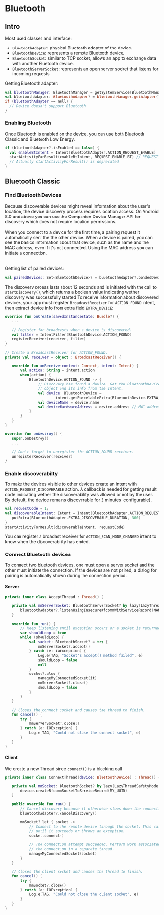 # Bluetooth
## Intro
Most used classes and interface:
- `BluetoothAdapter`: physical Bluetooth adapter of the device.
- `BluetoothDevice`: represents a remote Bluetooth device.
- `BluetoothSocket`: similar to TCP socket, allows an app to exchange data with another Bluetooth device.
- `BluetoothServerSocket`: represents an open server socket that listens for incoming requests

Getting Bluetooth adapter:
``` kotlin
val bluetoothManager: BluetoothManager = getSystemService(BluetoothManager::class.java)
val bluetoothAdapter: BluetoothAdapter? = bluetoothManager.getAdapter()
if (bluetoothAdapter == null) {
  // Device doesn't support Bluetooth
}
```
### Enabling Bluetooth
Once Bluetooth is enabled on the device, you can use both Bluetooth Classic and Bluetooth Low Energy.
``` kotlin
if (bluetoothAdapter?.isEnabled == false) {
  val enableBtIntent = Intent(BluetoothAdapter.ACTION_REQUEST_ENABLE)
  startActivityForResult(enableBtIntent, REQUEST_ENABLE_BT) // REQUEST_ENABLE_BT must be an Int >= 0
  // Actually startActivityForResult() is deprecated
}
```

## Bluetooth Classic
### Find Bluetooth Devices
Because discoverable devices might reveal information about the user's location, the device discovery process requires location access.
On Android 8.0 and above you can use the Companion Device Manager API for discovery which does not require location permissions.
<br/>
<br/>
When you connect to a device for the first time, a pairing request it automatically sent the the other device.
When a device is paired, you can see the basics information about that device, such as the name and the MAC address, even if it's not connected. 
Using the MAC address you can initiate a connection.  
<br/>
<br/>
Getting list of paired devices:
``` kotlin
val pairedDevices: Set<BluetoothDevice>? = bluetoothAdapter?.bondedDevices
```
The discovery proess lasts about 12 seconds and is initiated with the call to `startDiscovery()`, which returns a boolean value indicating wether discovery was successfully started
To receive information about discovered devices, your app must register `BroadcastReceiver` for `ACTION_FOUND` intent, then extract device info from extra field `EXTRA_DEVICE`:
``` kotlin
override fun onCreate(savedInstanceState: Bundle?) {
   ...

   // Register for broadcasts when a device is discovered.
   val filter = IntentFilter(BluetoothDevice.ACTION_FOUND)
   registerReceiver(receiver, filter)
}

// Create a BroadcastReceiver for ACTION_FOUND.
private val receiver = object : BroadcastReceiver() {

   override fun onReceive(context: Context, intent: Intent) {
       val action: String = intent.action
       when(action) {
           BluetoothDevice.ACTION_FOUND -> {
               // Discovery has found a device. Get the BluetoothDevice
               // object and its info from the Intent.
               val device: BluetoothDevice =
                       intent.getParcelableExtra(BluetoothDevice.EXTRA_DEVICE)
               val deviceName = device.name
               val deviceHardwareAddress = device.address // MAC address
           }
       }
   }
}

override fun onDestroy() {
   super.onDestroy()
   ...

   // Don't forget to unregister the ACTION_FOUND receiver.
   unregisterReceiver(receiver)
}
```
### Enable discoverabilty
To make the devices visible to other devices create an intent with `ACTION_REQUEST_DISCOVERABLE` action. 
A callback is needed for getting result code indicating wether the discoverability was allowed or not by the user.
By default, the device remains discoverable for 2 minutes (configurable).
```kotlin
val requestCode = 1;
val discoverableIntent: Intent = Intent(BluetoothAdapter.ACTION_REQUEST_DISCOVERABLE).apply {
   putExtra(BluetoothAdapter.EXTRA_DISCOVERABLE_DURATION, 300)
}
startActivityForResult(discoverableIntent, requestCode)
```
You can register a broadast receiver for `ACTION_SCAN_MODE_CHANGED` intent to know when the discoverability has ended.

### Connect Bluetooth devices
To connect two bluetooth devices, one must open a server socket and the other must initiate the connection.
If the devices are not paired, a dialog for pairing is automatically shown during the connection period.

#### Server
```kotlin
private inner class AcceptThread : Thread() {

   private val mmServerSocket: BluetoothServerSocket? by lazy(LazyThreadSafetyMode.NONE) {
       bluetoothAdapter?.listenUsingInsecureRfcommWithServiceRecord(NAME, MY_UUID)
   }

   override fun run() {
       // Keep listening until exception occurs or a socket is returned.
       var shouldLoop = true
       while (shouldLoop) {
           val socket: BluetoothSocket? = try {
               mmServerSocket?.accept()
           } catch (e: IOException) {
               Log.e(TAG, "Socket's accept() method failed", e)
               shouldLoop = false
               null
           }
           socket?.also {
               manageMyConnectedSocket(it)
               mmServerSocket?.close()
               shouldLoop = false
           }
       }
   }

   // Closes the connect socket and causes the thread to finish.
   fun cancel() {
       try {
           mmServerSocket?.close()
       } catch (e: IOException) {
           Log.e(TAG, "Could not close the connect socket", e)
       }
   }
}
```
#### Client
We create a new Thread since `connect()` is a blocking call
```kotlin
private inner class ConnectThread(device: BluetoothDevice) : Thread() {

   private val mmSocket: BluetoothSocket? by lazy(LazyThreadSafetyMode.NONE) {
       device.createRfcommSocketToServiceRecord(MY_UUID)
   }

   public override fun run() {
       // Cancel discovery because it otherwise slows down the connection.
       bluetoothAdapter?.cancelDiscovery()

       mmSocket?.let { socket ->
           // Connect to the remote device through the socket. This call blocks
           // until it succeeds or throws an exception.
           socket.connect()

           // The connection attempt succeeded. Perform work associated with
           // the connection in a separate thread.
           manageMyConnectedSocket(socket)
       }
   }

   // Closes the client socket and causes the thread to finish.
   fun cancel() {
       try {
           mmSocket?.close()
       } catch (e: IOException) {
           Log.e(TAG, "Could not close the client socket", e)
       }
   }
}
```
